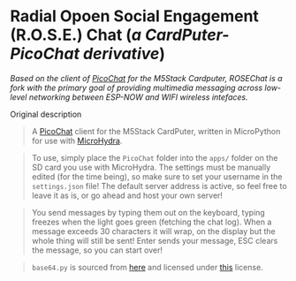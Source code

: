 # Radial Opoen Social Engagement (R.O.S.E.) Chat (_a CardPuter-PicoChat derivative_)

_Based on the client of [PicoChat](https://github.com/PixelDud/PicoChat-Server) for the M5Stack Cardputer, ROSEChat is a fork with the primary goal of providing multimedia messaging across low-level networking between ESP-NOW and WIFI wireless intefaces._

Original description

>A [PicoChat](https://github.com/PixelDud/PicoChat-Server) client for the M5Stack CardPuter, written in MicroPython for use with [MicroHydra](https://github.com/echo-lalia/Cardputer-MicroHydra).

>To use, simply place the `PicoChat` folder into the `apps/` folder on the SD card you use with MicroHydra.
The settings must be manually edited (for the time being), so make sure to set your username in the `settings.json` file! The default server address is active, so feel free to leave it as is, or go ahead and host your own server!

>You send messages by typing them out on the keyboard, typing freezes when the light goes green (fetching the chat log). When a message exceeds 30 characters it will wrap, on the display but the whole thing will still be sent! Enter sends your message, ESC clears the message, so you can start over!

>`base64.py` is sourced from [here](https://github.com/micropython/micropython-lib/blob/master/python-stdlib/base64/base64.py) and licensed under [this](https://www.python.org/download/releases/3.3.5/license/) license.
